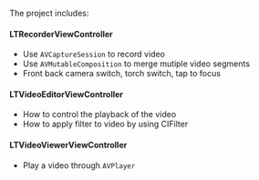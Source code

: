 The project includes:

#### LTRecorderViewController

* Use `AVCaptureSession` to record video
* Use `AVMutableComposition` to merge mutiple video segments
* Front back camera switch, torch switch, tap to focus

#### LTVideoEditorViewController

* How to control the playback of the video
* How to apply filter to video by using CIFilter

#### LTVideoViewerViewController

* Play a video through `AVPlayer`

